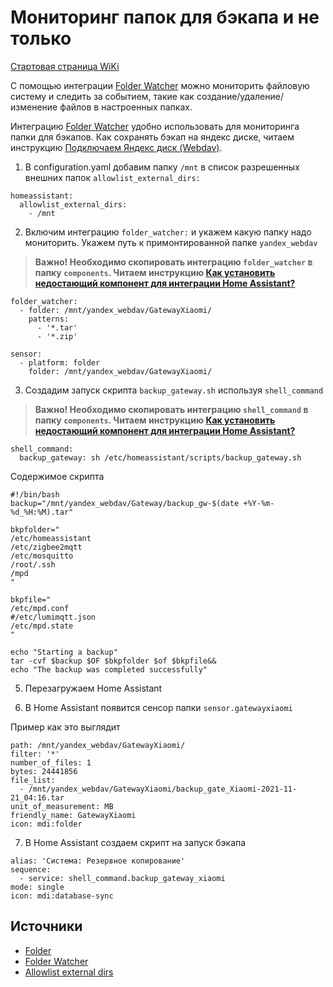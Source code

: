 # Мониторинг папок для бэкапа и не только

[Стартовая страница WiKi](https://github.com/DivanX10/wiki#readme)

С помощью интеграции [Folder Watcher](https://www.home-assistant.io/integrations/folder_watcher) можно мониторить файловую систему и следить за событием, такие как создание/удаление/изменение файлов в настроенных папках.


Интеграцию [Folder Watcher](https://www.home-assistant.io/integrations/folder_watcher) удобно использовать для мониторинга папки для бэкапов. Как сохранять бэкап на яндекс диске, читаем инструкцию [Подключаем Яндекс диск (Webdav)](https://github.com/DivanX10/Openwrt-scripts-for-gateway-zhwg11lm/wiki/Подключаем-Яндекс-диск-(Webdav)).

1) В configuration.yaml добавим папку `/mnt` в список разрешенных внешних папок `allowlist_external_dirs:`

```
homeassistant:
  allowlist_external_dirs:
    - /mnt
```

2) Включим интеграцию `folder_watcher:` и укажем какую папку надо мониторить. Укажем путь к примонтированной папке `yandex_webdav`
> **Важно! Необходимо скопировать интеграцию `folder_watcher` в папку `components`. Читаем инструкцию [Как установить недостающий компонент для интеграции Home Assistant?](https://github.com/DivanX10/Openwrt-scripts-for-gateway-zhwg11lm/wiki/Как-установить-недостающий-компонент-для-интеграции-Home-Assistant%3F)**

```
folder_watcher:
  - folder: /mnt/yandex_webdav/GatewayXiaomi/
    patterns:
      - '*.tar'
      - '*.zip'

sensor:
  - platform: folder
    folder: /mnt/yandex_webdav/GatewayXiaomi/
```

3) Создадим запуск скрипта `backup_gateway.sh` используя `shell_command`
> **Важно! Необходимо скопировать интеграцию `shell_command` в папку `components`. Читаем инструкцию [Как установить недостающий компонент для интеграции Home Assistant?](https://github.com/DivanX10/Openwrt-scripts-for-gateway-zhwg11lm/wiki/Как-установить-недостающий-компонент-для-интеграции-Home-Assistant%3F)**

```
shell_command:
  backup_gateway: sh /etc/homeassistant/scripts/backup_gateway.sh
```

Содержимое скрипта
```
#!/bin/bash
backup="/mnt/yandex_webdav/Gateway/backup_gw-$(date +%Y-%m-%d_%H:%M).tar"

bkpfolder="
/etc/homeassistant
/etc/zigbee2mqtt
/etc/mosquitto
/root/.ssh
/mpd
"

bkpfile="
/etc/mpd.conf
#/etc/lumimqtt.json
/etc/mpd.state
"

echo "Starting a backup"
tar -cvf $backup $OF $bkpfolder $of $bkpfile&&
echo "The backup was completed successfully"

```


5) Перезагружаем Home Assistant

6) В Home Assistant появится сенсор папки `sensor.gatewayxiaomi`

Пример как это выглядит

```
path: /mnt/yandex_webdav/GatewayXiaomi/
filter: '*'
number_of_files: 1
bytes: 24441856
file_list:
  - /mnt/yandex_webdav/GatewayXiaomi/backup_gate_Xiaomi-2021-11-21_04:16.tar
unit_of_measurement: MB
friendly_name: GatewayXiaomi
icon: mdi:folder

```

7) В Home Assistant создаем скрипт на запуск бэкапа
```
alias: 'Система: Резервное копирование'
sequence:
  - service: shell_command.backup_gateway_xiaomi
mode: single
icon: mdi:database-sync
```




## Источники
* [Folder](https://www.home-assistant.io/integrations/folder/#configuration)
* [Folder Watcher](https://www.home-assistant.io/integrations/folder_watcher)
* [Allowlist external dirs](https://www.home-assistant.io/docs/configuration/basic/#allowlist_external_dirs)


